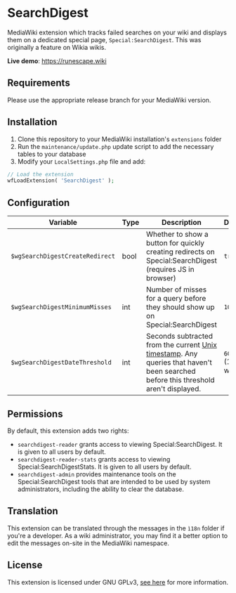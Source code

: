 # SearchDigest
MediaWiki extension which tracks failed searches on your wiki and displays them on a dedicated special page, `Special:SearchDigest`. This was originally a feature on Wikia wikis.

**Live demo**: https://runescape.wiki

## Requirements
Please use the appropriate release branch for your MediaWiki version.

## Installation

1. Clone this repository to your MediaWiki installation's `extensions` folder
2. Run the `maintenance/update.php` update script to add the necessary tables to your database
3. Modify your `LocalSettings.php` file and add:

```php
// Load the extension
wfLoadExtension( 'SearchDigest' );
```

## Configuration
| Variable | Type | Description | Default |
| --- | --- | --- | --- |
| `$wgSearchDigestCreateRedirect` | bool | Whether to show a button for quickly creating redirects on Special:SearchDigest (requires JS in browser) | `true`
| `$wgSearchDigestMinimumMisses` | int | Number of misses for a query before they should show up on Special:SearchDigest | `10`
| `$wgSearchDigestDateThreshold` | int | Seconds subtracted from the current [Unix timestamp](https://en.wikipedia.org/wiki/Unix_time). Any queries that haven't been searched before this threshold aren't displayed. | `604800` (1 week)

## Permissions
By default, this extension adds two rights:

* `searchdigest-reader` grants access to viewing Special:SearchDigest. It is given to all users by default.
* `searchdigest-reader-stats` grants access to viewing Special:SearchDigestStats. It is given to all users by default.
* `searchdigest-admin` provides maintenance tools on the Special:SearchDigest tools that are intended to be used by system administrators, including the ability to clear the database.

## Translation
This extension can be translated through the messages in the `ì18n` folder if you're a developer. As a wiki administrator, you may find it a better option to edit the messages on-site in the MediaWiki namespace.

## License
This extension is licensed under GNU GPLv3, [see here](LICENSE) for more information.
